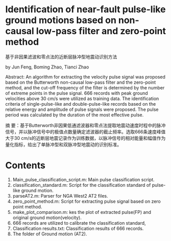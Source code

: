 # Identification of near-fault pulse-like ground motions based on non-causal low-pass filter and zero-point method
基于非因果滤波和零点法的近断层脉冲型地震动识别方法

by Jun Feng, Boming Zhao, Tianci Zhao

Abstract: An algorithm for extracting the velocity pulse signal was proposed based on the Butterworth non-causal low-pass filter and the zero-point method, and the cut-off frequency of the filter is determined by the number of extreme points in the pulse signal. 666 records with peak ground velocities above 30 cm/s were utilized as training data. The identification criteria of single-pulse-like and double-pulse-like records based on the relative energy and amplitude of pulse signals were proposed. The pulse period was calculated by the duration of the most effective pulse. 

摘 要：基于Butterworth非因果低通滤波器和零点法提取地震动速度时程中的脉冲信号，并以脉冲信号中的极值点数量确定滤波器的截止频率。选取666条速度峰值大于30 cm/s的近断层地震记录作为训练数据，以脉冲信号的相对能量和幅值作为量化指标，给出了单脉冲型和双脉冲型地震动的识别标准。

# Contents

1. Main_pulse_classification_script.m: Main pulse classification script.
2. classification_standard.m: Script for the classification standard of pulse-like ground motion.
3. parseAT2.m: Parser for NGA West2 AT2 files.
4. zero_point_method.m: Script for extracting pulse signal based on zero point method.
5. make_plot_comparison.m: kes the plot of extracted pulse(FP) and original ground motion(velocity).
6. 666 records are utilized to calibrate the classification standard,
7. Classification results.txt: Classification results of 666 records.
8. The folder of Ground motion (AT2).
